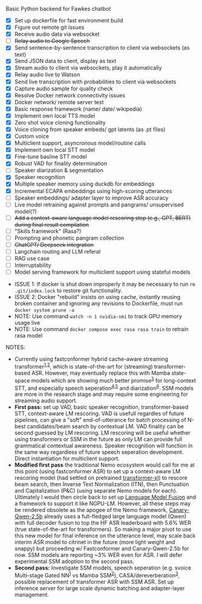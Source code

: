 Basic Python backend for Fawkes chatbot

- [X] Set up dockerfile for fast environment build
- [X] Figure out remote git issues
- [X] Receive audio data via websocket
- [ ] ~~Relay audio to Google Speech~~
- [X] Send sentence-by-sentence transcription to client via websockets (as text)
- [X] Send JSON data to client, display as text
- [X] Stream audio to client via websockets, play it automatically
- [X] Relay audio live to Watson
- [X] Send live transcription with probabilities to client via websockets
- [X] Capture audio sample for quality check
- [X] Resolve Docker network connectivity issues
- [X] Docker network/ remote server test
- [X] Basic response framework (name/ date/ wikipedia)
- [X] Implement own local TTS model
- [X] Zero shot voice cloning functionality
- [X] Voice cloning from speaker embeds/ gpt latents (as .pt files)
- [X] Custom voice
- [X] Multiclient support, asyncronous model/routine calls
- [X] Implement own local STT model
- [X] Fine-tune basline STT model
- [X] Robust VAD for finality determination
- [ ] Speaker diarization & segmentation
- [X] Speaker recognition
- [X] Multiple speaker memory using duckdb for embeddings
- [X] Incremental ECAPA embeddings using high-scoring utterances
- [ ] Speaker embeddings/ adapter layer to improve ASR accuracy
- [ ] Live model retraining against prompts and pangrams/ unsupervised model(?)
- [ ] ~~Add a context-aware language model rescoring step (e.g., GPT, BERT) during final result compilation~~
- [ ] "Skills framework" (Rasa?)
- [ ] Prompting and phonetic pangram collection
- [ ] ~~ChatGPT/ Deepseek integration~~
- [ ] Langchain routing and LLM referal
- [ ] RAG use case
- [ ] Interruptability
- [ ] Model serving framework for multiclient support using stateful models

* ISSUE 1: If docker is shut down improperly it may be necessary to run `rm .git/index.lock` to restore git functionality.
* ISSUE 2: Docker "rebuild" insists on using cache, instantly reusing broken container and ignoring any revisions to Dockerfile, must run `docker system prune -a`
* NOTE: Use command `watch -n 1 nvidia-smi` to track GPU memory usage live
* NOTE: Use command `docker compose exec rasa rasa train` to retrain rasa model

NOTES:
* Currently using fastconformer hybrid cache-aware streaming transformer<sup>[1](https://huggingface.co/nvidia/stt_en_fastconformer_hybrid_large_streaming_multi),[2](https://arxiv.org/abs/2312.17279)</sup>, which is state-of-the-art for (streaming) transformer-based ASR. However, may eventually replace this with Mamba state-space models which are showing much better promise<sup>[3](https://arxiv.org/abs/2407.09732)</sup> for long-context STT, and especially speech seperation<sup>[4](https://arxiv.org/html/2410.06459v2),[5](https://arxiv.org/abs/2403.18257)</sup> and diarization<sup>[6](https://www.researchgate.net/publication/384770025_Mamba-based_Segmentation_Model_for_Speaker_Diarization)</sup>. SSM models are more in the research stage and may require some engineering for streaming audio support.
* **First pass:** set up VAD, basic speaker recognition, transformer-based STT, context-aware LM rescoring. VAD is usefull regardles of future pipelines, can give a "soft" end-of-utterance for batch processing of N-best candidates/beam search by contextual LM. VAD finality can be second guessed by LM rescoring. LM rescoring will be useful whether using transformers or SSM in the future as only LM can provide full grammatical contextual awareness. Speaker recognition will function in the same way regardless of future speech seperation development. Direct instantiation for multiclient support.
* **Modified first pass** the traditional Nemo ecosystem would call for me at this point (using fastconformer ASR) to set up a context-aware LM rescoring model (had settled on pretrained [transformer-xl](https://huggingface.co/transfo-xl/transfo-xl-wt103/tree/main)) to rescore beam search, then Inverse Text Normalization (ITN), then Punctuation and Capitalization (P&C) (using separate Nemo models for each). Ultimately I would then circle back to set up [Language Model Fusion](https://docs.nvidia.com/nemo-framework/user-guide/latest/nemotoolkit/asr/asr_language_modeling_and_customization.html) and a framework to support it like NGPU-LM. However, all these steps may be rendered obsolete as the apogee of the Nemo framework, [Canary-Qwen-2.5b](https://huggingface.co/nvidia/canary-qwen-2.5b) already uses a full-fledged large language model (Qwen) with full decoder fusion to top the HF ASR leaderboard with 5.6% WER (true state-of-the-art for transformers). So making a major pivot to use this new model for final inference on the utterance level, may scale back interim ASR model to citrinet in the future (more light weight and snappy) but proceeding w/ Fastconformer and Canary-Qwen-2.5b for now. SSM models are reporting ~3% WER even for ASR. I will defer experimental SSM adoption to the second pass.
* **Second pass:** Investigate SSM models, speech seperation (e.g. svoice Multi-stage Gated NN<sup>[1](https://github.com/facebookresearch/svoice)</sup> vs Mamba SSM<sup>[2](https://github.com/xi-j/Mamba-TasNet)</sup>), CASA/dereverberation<sup>[3](https://pmc.ncbi.nlm.nih.gov/articles/PMC7473777/)</sup>, possible replacement of transformer ASR with SSM ASR. Set up inference server for large scale dynamic batching and adapter-layer management.
